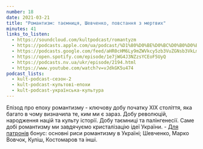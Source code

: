 ```yaml
---
number: 18
date: 2021-03-21
title: "Романтизм: таємниця, Шевченко, повстання з мертвих"
minutes: 41
links_to_listen:
  - https://soundcloud.com/kultpodcast/romantyzm
  - https://podcasts.apple.com/ua/podcast/%D1%80%D0%BE%D0%BC%D0%B0%D0%BD%D1%82%D0%B8%D0%B7%D0%BC-%D1%82%D0%B0%D1%94%D0%BC%D0%BD%D0%B8%D1%86%D1%8F-%D1%88%D0%B5%D0%B2%D1%87%D0%B5%D0%BD%D0%BA%D0%BE-%D0%BF%D0%BE%D0%B2%D1%81%D1%82%D0%B0%D0%BD%D0%BD%D1%8F-%D0%B7-%D0%BC%D0%B5%D1%80%D1%82%D0%B2%D0%B8%D1%85/id1581339249?i=1000532083317
  - https://podcasts.google.com/feed/aHR0cHM6Ly9mZWVkcy5zb3VuZGNsb3VkLmNvbS91c2Vycy9zb3VuZGNsb3VkOnVzZXJzOjg5MjM3MjAyNy9zb3VuZHMucnNz/episode/dGFnOnNvdW5kY2xvdWQsMjAxMDp0cmFja3MvMTAxMjU1NDE2Ng
  - https://open.spotify.com/episode/1e7jWG4J3NZzsYCEoF5UyQ
  - https://podcasts.nv.ua/ukr/episode/2194.html
  - https://www.youtube.com/watch?v=vJdkGK5u474
podcast_lists:
  - kult-podcast-сезон-2
  - kult-podcast-культові-епохи
  - kult-podcast-українська-культура
---
```


Епізод про епоху романтизму - ключову добу початку ХІХ століття, яка багато в
чому визначила те, ким ми є зараз. Добу революцій, народження націй та культу
історії. Добу таємниці та палінгенесії. Саме добі романтизму ми завдячуємо
кристалізацію ідеї України. - [Для патронів][1] бонус: основні риси романтизму в
Україні; Шевченко, Марко Вовчок, Куліш, Костомаров та інші.

[1]: https://patreon.com/kultpodcast
